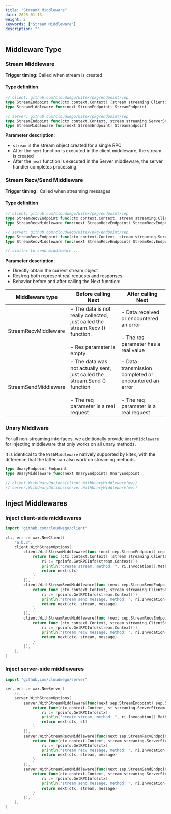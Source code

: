 ```yaml
---
title: "StreamX Middleware"
date: 2025-01-13
weight: 2
keywords: ["Stream Middleware"]
description: ""
---
```


## Middleware Type

### Stream Middleware

**Trigger timing**: Called when stream is created

#### Type definition
```go
// client: github.com/cloudwego/kitex/pkg/endpoint/cep
type StreamEndpoint func(ctx context.Context) (stream streaming.ClientStream, err error)
type StreamMiddleware func(next StreamEndpoint) StreamEndpoint

// server: github.com/cloudwego/kitex/pkg/endpoint/sep
type StreamEndpoint func(ctx context.Context, stream streaming.ServerStream) (err error)
type StreamMiddleware func(next StreamEndpoint) StreamEndpoint
```

**Parameter description**:

- ```stream``` is the stream object created for a single RPC
- After the ```next``` function is executed in the client middleware, the stream is created
- After the ```next``` function is executed in the Server middleware, the server handler completes processing.

### Stream Recv/Send Middleware

**Trigger timing** : Called when streaming messages

#### Type definition

```go
// client: github.com/cloudwego/kitex/pkg/endpoint/cep
type StreamRecvEndpoint func(ctx context.Context, stream streaming.ClientStream, message interface{}) (err error)
type StreamRecvMiddleware func(next StreamRecvEndpoint) StreamRecvEndpoint

// server: github.com/cloudwego/kitex/pkg/endpoint/sep
type StreamRecvEndpoint func(ctx context.Context, stream streaming.ServerStream, message interface{}) (err error)
type StreamRecvMiddleware func(next StreamRecvEndpoint) StreamRecvEndpoint

// similar to send middleware ...
```

**Parameter description**:

- Directly obtain the current stream object
- Res/req both represent real requests and responses.
- Behavior before and after calling the Next function:

| Middleware type      | Before calling Next                                                                                                   | After calling Next                                                                                 |
| -------------------- | --------------------------------------------------------------------------------------------------------------------- | -------------------------------------------------------------------------------------------------- |
| StreamRecvMiddleware | - The data is not really collected, just called the stream.Recv () function.<br><br>- Res parameter is empty          | - Data received or encountered an error<br><br>- The res parameter has a real value                |
| StreamSendMiddleware | - The data was not actually sent, just called the stream.Send () function<br><br>- The req parameter is a real request | - Data transmission completed or encountered an error<br><br>- The req parameter is a real request |

### Unary Middlware

For all non-streaming interfaces, we additionally provide ```UnaryMiddleware``` for injecting middleware that only works on all unary methods.

It is identical to the ```WithMiddleware``` natively supported by kitex, with the difference that the latter can also work on streaming methods.
```go
type UnaryEndpoint Endpoint
type UnaryMiddleware func(next UnaryEndpoint) UnaryEndpoint

// client.WithUnaryOptions(client.WithUnaryMiddleware(mw))
// server.WithUnaryOptions(server.WithUnaryMiddleware(mw))
```

## Inject Middlewares

### Inject client-side middlewares

```go
import "github.com/cloudwego/client"

cli, err := xxx.NewClient(
    "a.b.c",
    client.WithStreamOptions(
        client.WithStreamMiddleware(func (next cep.StreamEndpoint) cep.StreamEndpoint {
            return func (ctx context.Context) (stream streaming.ClientStream, err error) {
                ri := rpcinfo.GetRPCInfo(stream.Context())
                println("create stream, method: ", ri.Invocation().MethodName())
                return next(ctx)
            }
        }),
        client.WithStreamSendMiddleware(func (next cep.StreamSendEndpoint) cep.StreamSendEndpoint {
            return func (ctx context.Context, stream streaming.ClientStream, message interface{}) (err error) {
                ri := rpcinfo.GetRPCInfo(stream.Context())
                println("stream send message, method: ", ri.Invocation().MethodName())
                return next(ctx, stream, message)
            }
        }),
        client.WithStreamRecvMiddleware(func (next cep.StreamRecvEndpoint) cep.StreamRecvEndpoint {
            return func (ctx context.Context, stream streaming.ClientStream, message interface{}) (err error) {
                ri := rpcinfo.GetRPCInfo(stream.Context())
                println("stream recv message, method: ", ri.Invocation().MethodName())
                return next(ctx, stream, message)
            }
        }),
    ),
)
```

### Inject server-side middlewares

```go
import "github.com/cloudwego/server"

svr, err := xxx.NewServer(
    //...
    server.WithStreamOptions(
        server.WithStreamMiddleware(func(next sep.StreamEndpoint) sep.StreamEndpoint {
            return func(ctx context.Context, st streaming.ServerStream) (err error) {
                ri := rpcinfo.GetRPCInfo(ctx)
                println("create stream, method: ", ri.Invocation().MethodName())
                return next(ctx, st)
            }
        }),
        server.WithStreamRecvMiddleware(func(next sep.StreamRecvEndpoint) sep.StreamRecvEndpoint {
            return func(ctx context.Context, stream streaming.ServerStream, message interface{}) (err error) {
                ri := rpcinfo.GetRPCInfo(ctx)
                println("stream recv message, method: ", ri.Invocation().MethodName())
                return next(ctx, stream, message)
            }
        }), 
        server.WithStreamSendMiddleware(func(next sep.StreamSendEndpoint) sep.StreamSendEndpoint {
            return func(ctx context.Context, stream streaming.ServerStream, message interface{}) (err error) {
                ri := rpcinfo.GetRPCInfo(ctx)
                println("stream send message, method: ", ri.Invocation().MethodName())
                return next(ctx, stream, message)
            }
        }), 
    ),
)
```
